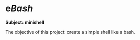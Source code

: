 # e***Bash***


**Subject: minishell**

The objective of this project: create a simple shell like a bash.
